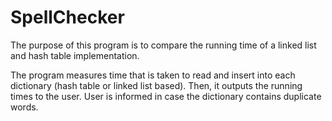# SpellChecker

The purpose of this program is to compare the running time of a linked list and hash table implementation.

The program measures time that is taken to read and insert into each dictionary (hash table or linked list based). Then, it outputs the running times to the user. User is informed in case the dictionary contains duplicate words.

